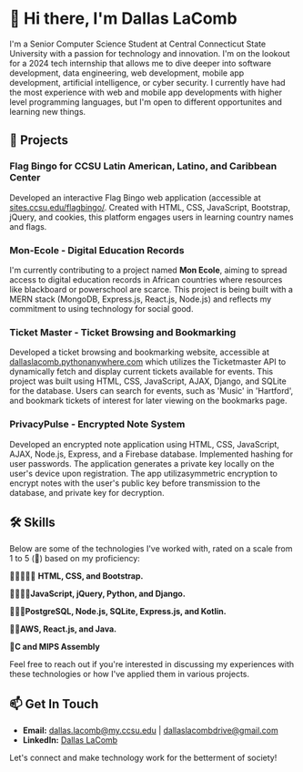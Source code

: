 # 👋 Hi there, I'm Dallas LaComb

I'm a Senior Computer Science Student at Central Connecticut State University with a passion for technology and innovation. I'm on the lookout for a 2024 tech internship that allows me to dive deeper into software development, data engineering, web development, mobile app development, artificial intelligence, or cyber security. I currently have had the most experience with web and mobile app developments with higher level programming languages, but I'm open to different opportunites and learning new things.
## 🌟 Projects
### Flag Bingo for CCSU Latin American, Latino, and Caribbean Center
Developed an interactive Flag Bingo web application (accessible at [sites.ccsu.edu/flagbingo/](https://sites.ccsu.edu/flagbingo/). Created with HTML, CSS, JavaScript, Bootstrap, jQuery, and cookies, this platform engages users in learning country names and flags. 
### Mon-Ecole - Digital Education Records
I'm currently contributing to a project named **Mon Ecole**, aiming to spread access to digital education records in African countries where resources like blackboard or powerschool are scarce. This project is being built with a MERN stack (MongoDB, Express.js, React.js, Node.js) and reflects my commitment to using technology for social good.
### Ticket Master - Ticket Browsing and Bookmarking
Developed a ticket browsing and bookmarking website, accessible at [dallaslacomb.pythonanywhere.com](https://www.dallaslacomb.pythonanywhere.com)
which utilizes the Ticketmaster API to dynamically fetch and display current tickets available for events.
This project was built using HTML, CSS, JavaScript, AJAX, Django, and SQLite for the database. Users can
search for events, such as 'Music' in 'Hartford', and bookmark tickets of interest for later viewing on the
bookmarks page.
### PrivacyPulse - Encrypted Note System
Developed an encrypted note application using HTML, CSS, JavaScript, AJAX, Node.js, Express, and a
Firebase database. Implemented hashing for user passwords. The application generates a private key
locally on the user's device upon registration. The app utilizasymmetric encryption to encrypt notes with
the user's public key before transmission to the database, and private key for decryption.
## 🛠 Skills
Below are some of the technologies I've worked with, rated on a scale from 1 to 5 (🌟) based on my proficiency:

🌟🌟🌟🌟🌟 **HTML, CSS, and Bootstrap.**

🌟🌟🌟🌟**JavaScript, jQuery, Python, and Django.**

🌟🌟🌟**PostgreSQL, Node.js, SQLite, Express.js, and Kotlin.**

🌟🌟**AWS, React.js, and Java.**

🌟**C and MIPS Assembly**

Feel free to reach out if you're interested in discussing my experiences with these technologies or how I've applied them in various projects.
## 📫 Get In Touch
- **Email:** [dallas.lacomb@my.ccsu.edu](mailto:dallas.lacomb@my.ccsu.edu) | [dallaslacombdrive@gmail.com](mailto:dallaslacombdrive@gmail.com)
- **LinkedIn:** [Dallas LaComb](https://www.linkedin.com/in/dallas-lacomb-10710021b/)

Let's connect and make technology work for the betterment of society!

